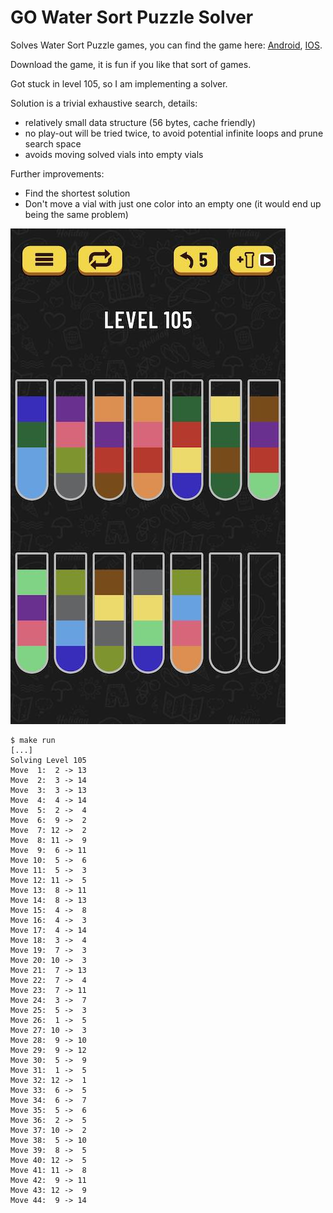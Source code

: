 # GO Water Sort Puzzle Solver

Solves Water Sort Puzzle games, you can find the game here:
[Android](https://play.google.com/store/apps/details?id=com.gma.water.sort.puzzle),
[IOS](https://apps.apple.com/us/app/water-sort-puzzle/id1514542157).

Download the game, it is fun if you like that sort of games. 

Got stuck in level 105, so I am implementing a solver. 

Solution is a trivial exhaustive search, details:
- relatively small data structure (56 bytes, cache friendly)
- no play-out will be tried twice, to avoid potential infinite loops and prune search space
- avoids moving solved vials into empty vials

Further improvements:
- Find the shortest solution
- Don't move a vial with just one color into an empty one (it would end up being the same problem)

![](lvl105.jpg)


```shell script
$ make run
[...]
Solving Level 105
Move  1:  2 -> 13
Move  2:  3 -> 14
Move  3:  3 -> 13
Move  4:  4 -> 14
Move  5:  2 ->  4
Move  6:  9 ->  2
Move  7: 12 ->  2
Move  8: 11 ->  9
Move  9:  6 -> 11
Move 10:  5 ->  6
Move 11:  5 ->  3
Move 12: 11 ->  5
Move 13:  8 -> 11
Move 14:  8 -> 13
Move 15:  4 ->  8
Move 16:  4 ->  3
Move 17:  4 -> 14
Move 18:  3 ->  4
Move 19:  7 ->  3
Move 20: 10 ->  3
Move 21:  7 -> 13
Move 22:  7 ->  4
Move 23:  7 -> 11
Move 24:  3 ->  7
Move 25:  5 ->  3
Move 26:  1 ->  5
Move 27: 10 ->  3
Move 28:  9 -> 10
Move 29:  9 -> 12
Move 30:  5 ->  9
Move 31:  1 ->  5
Move 32: 12 ->  1
Move 33:  6 ->  5
Move 34:  6 ->  7
Move 35:  5 ->  6
Move 36:  2 ->  5
Move 37: 10 ->  2
Move 38:  5 -> 10
Move 39:  8 ->  5
Move 40: 12 ->  5
Move 41: 11 ->  8
Move 42:  9 -> 11
Move 43: 12 ->  9
Move 44:  9 -> 14
```


